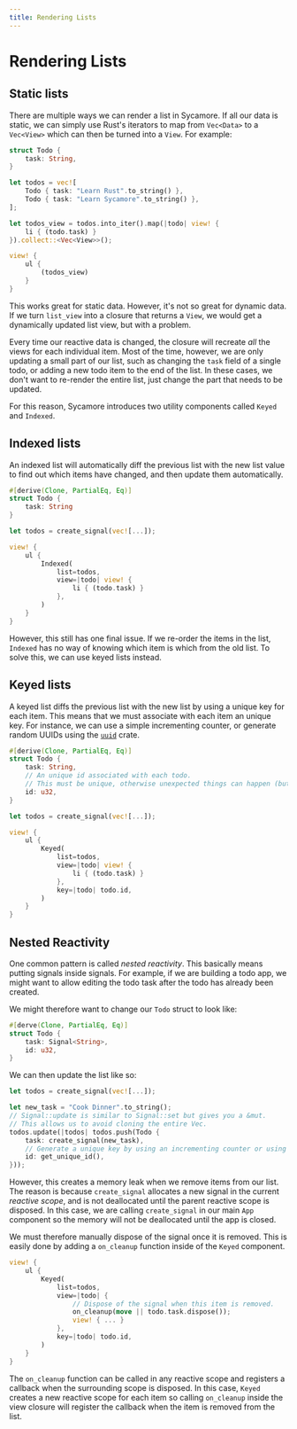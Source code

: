 ```yaml
---
title: Rendering Lists
---
```


# Rendering Lists

## Static lists

There are multiple ways we can render a list in Sycamore. If all our data is
static, we can simply use Rust's iterators to map from `Vec<Data>` to a
`Vec<View>` which can then be turned into a `View`. For example:

```rust
struct Todo {
    task: String,
}

let todos = vec![
    Todo { task: "Learn Rust".to_string() },
    Todo { task: "Learn Sycamore".to_string() },
];

let todos_view = todos.into_iter().map(|todo| view! {
    li { (todo.task) }
}).collect::<Vec<View>>();

view! {
    ul {
        (todos_view)
    }
}
```

This works great for static data. However, it's not so great for dynamic data.
If we turn `list_view` into a closure that returns a `View`, we would get a
dynamically updated list view, but with a problem.

Every time our reactive data is changed, the closure will recreate _all_ the
views for each individual item. Most of the time, however, we are only updating
a small part of our list, such as changing the `task` field of a single todo, or
adding a new todo item to the end of the list. In these cases, we don't want to
re-render the entire list, just change the part that needs to be updated.

For this reason, Sycamore introduces two utility components called `Keyed` and
`Indexed`.

## Indexed lists

An indexed list will automatically diff the previous list with the new list
value to find out which items have changed, and then update them automatically.

```rust
#[derive(Clone, PartialEq, Eq)]
struct Todo {
    task: String
}

let todos = create_signal(vec![...]);

view! {
    ul {
        Indexed(
            list=todos,
            view=|todo| view! {
                li { (todo.task) }
            },
        )
    }
}
```

However, this still has one final issue. If we re-order the items in the list,
`Indexed` has no way of knowing which item is which from the old list. To solve
this, we can use keyed lists instead.

## Keyed lists

A keyed list diffs the previous list with the new list by using a unique key for
each item. This means that we must associate with each item an unique key. For
instance, we can use a simple incrementing counter, or generate random UUIDs
using the [`uuid`](https://docs.rs/uuid/latest/uuid/) crate.

```rust
#[derive(Clone, PartialEq, Eq)]
struct Todo {
    task: String,
    // An unique id associated with each todo.
    // This must be unique, otherwise unexpected things can happen (but not UB).
    id: u32,
}

let todos = create_signal(vec![...]);

view! {
    ul {
        Keyed(
            list=todos,
            view=|todo| view! {
                li { (todo.task) }
            },
            key=|todo| todo.id,
        )
    }
}
```

## Nested Reactivity

One common pattern is called _nested reactivity_. This basically means putting
signals inside signals. For example, if we are building a todo app, we might
want to allow editing the todo task after the todo has already been created.

We might therefore want to change our `Todo` struct to look like:

```rust
#[derve(Clone, PartialEq, Eq)]
struct Todo {
    task: Signal<String>,
    id: u32,
}
```

We can then update the list like so:

```rust
let todos = create_signal(vec![...]);

let new_task = "Cook Dinner".to_string();
// Signal::update is similar to Signal::set but gives you a &mut.
// This allows us to avoid cloning the entire Vec.
todos.update(|todos| todos.push(Todo {
    task: create_signal(new_task),
    // Generate a unique key by using an incrementing counter or using UUIDs.
    id: get_unique_id(),
}));
```

However, this creates a memory leak when we remove items from our list. The
reason is because `create_signal` allocates a new signal in the current
_reactive scope_, and is not deallocated until the parent reactive scope is
disposed. In this case, we are calling `create_signal` in our main `App`
component so the memory will not be deallocated until the app is closed.

We must therefore manually dispose of the signal once it is removed. This is
easily done by adding a `on_cleanup` function inside of the `Keyed` component.

```rust
view! {
    ul {
        Keyed(
            list=todos,
            view=|todo| {
                // Dispose of the signal when this item is removed.
                on_cleanup(move || todo.task.dispose());
                view! { ... }
            },
            key=|todo| todo.id,
        )
    }
}
```

The `on_cleanup` function can be called in any reactive scope and registers a
callback when the surrounding scope is disposed. In this case, `Keyed` creates a
new reactive scope for each item so calling `on_cleanup` inside the view closure
will register the callback when the item is removed from the list.
